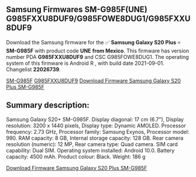 <h2>Samsung Firmwares SM-G985F(UNE) G985FXXU8DUF9/G985FOWE8DUG1/G985FXXU8DUF9</h2>
Download the Samsung firmware for the ✅ <strong>Samsung Galaxy S20 Plus </strong> ⭐ <strong>SM-G985F</strong> with product code <strong>UNE</strong> <strong> from Mexico</strong>. This firmware has version number PDA <strong>G985FXXU8DUF9</strong> and CSC G985FOWE8DUG1. The operating system of this firmware is Android R , with build date 2021-09-01. Changelist <strong>22026739</strong>.


[SM-G985F](https://samfirm.shop/samsung/model/SM-G985F)
[G985FXXU8DUF9](https://samfirm.shop/samsung/pda/G985FXXU8DUF9)
[Download Firmware Samsung Galaxy S20 Plus SM-G985F](https://samfirm.shop/samsung/firmware/451605)
<h2>Summary description:</h2>
<p>Samsung Galaxy S20+ SM-G985F. Display diagonal: 17 cm (6.7"), Display resolution: 3200 x 1440 pixels, Display type: Dynamic AMOLED. Processor frequency: 2.73 GHz, Processor family: Samsung Exynos, Processor model: 990. RAM capacity: 8 GB, Internal storage capacity: 128 GB. Rear camera resolution (numeric): 12 MP, Rear camera type: Quad camera. SIM card capability: Dual SIM. Operating system installed: Android 10.0. Battery capacity: 4500 mAh. Product colour: Black. Weight: 186 g</p>


[Download Firmware Samsung Galaxy S20 Plus SM-G985F](https://samfirm.shop/samsung/firmware/451605)
